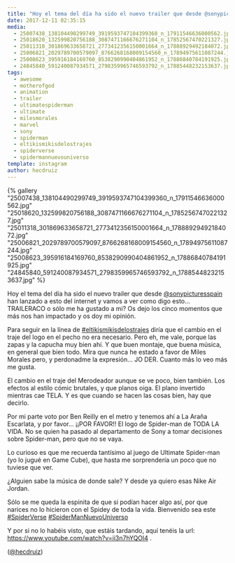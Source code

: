 ```yaml
---
title: "Hoy el tema del día ha sido el nuevo trailer que desde @sonypicturesspain han lanzado a esto del internet y vamos a ver como digo esto"
date: 2017-12-11 02:35:15
media: 
  - 25007438_138104490299749_3919593747104399360_n_17911546636000562.jpg
  - 25018620_132599820756188_3087471166676271104_n_17852567470221327.jpg
  - 25011318_301869633658721_2773412356150001664_n_17888929492184072.jpg
  - 25006821_2029789700579097_8766268168009154560_n_17894975611087244.jpg
  - 25008623_395916184169760_8538290990404861952_n_17886840784191925.jpg
  - 24845840_591240087934571_2798359965746593792_n_17885448232153637.jpg
tags: 
  - awesome
  - motherofgod
  - animation
  - trailer
  - ultimatespiderman
  - ultimate
  - milesmorales
  - marvel
  - sony
  - spiderman
  - eltikismikisdelostrajes
  - spiderverse
  - spidermannuevouniverso
template: instagram
author: hecdruiz
---
```


{% gallery "25007438_138104490299749_3919593747104399360_n_17911546636000562.jpg" "25018620_132599820756188_3087471166676271104_n_17852567470221327.jpg" "25011318_301869633658721_2773412356150001664_n_17888929492184072.jpg" "25006821_2029789700579097_8766268168009154560_n_17894975611087244.jpg" "25008623_395916184169760_8538290990404861952_n_17886840784191925.jpg" "24845840_591240087934571_2798359965746593792_n_17885448232153637.jpg" %}

Hoy el tema del día ha sido el nuevo trailer que desde [@sonypicturesspain](https://instagram.com/sonypicturesspain) han lanzado a esto del internet y vamos a ver como digo esto... TRAILERACO o sólo me ha gustado a mi? Os dejo los cinco momentos que más nos han impactado y os doy mi opinión.

Para seguir en la línea de [#eltikismikisdelostrajes](/tags/eltikismikisdelostrajes) diría que el cambio en el traje del logo en el pecho no era necesario. Pero eh, me vale, porque las zapas y la capucha muy bien ahí. Y que buen montaje, que buena música, en general que bien todo. Mira que nunca he estado a favor de Miles Morales pero, y perdonadme la expresión... JO DER. Cuanto más lo veo más me gusta.

El cambio en el traje del Merodeador aunque se ve poco, bien también. Los efectos al estilo cómic brutales, y que planos oiga. El plano invertido mientras cae TELA. Y es que cuando se hacen las cosas bien, hay que decirlo.

Por mi parte voto por Ben Reilly en el metro y tenemos ahí a La Araña Escarlata, y por favor... ¡¡POR FAVOR!! El logo de Spider-man de TODA LA VIDA. No se quien ha pasado al departamento de Sony a tomar decisiones sobre Spider-man, pero que no se vaya.

Lo curioso es que me recuerda tantísimo al juego de Ultimate Spider-man (yo lo jugué en Game Cube), que hasta me sorprendería un poco que no tuviese que ver.

¿Alguien sabe la música de donde sale? Y desde ya quiero esas Nike Air Jordan.

Sólo se me queda la espinita de que si podían hacer algo así, por que narices no lo hicieron con el Spidey de toda la vida. Bienvenido sea este [#SpiderVerse](/tags/spiderverse) [#SpiderManNuevoUniverso](/tags/spidermannuevouniverso)

Y por si no lo habéis visto, que estáis tardando, aquí tenéis la url: <https://www.youtube.com/watch?v=ii3n7hYQOl4> .

([@hecdruiz](https://instagram.com/hecdruiz))
